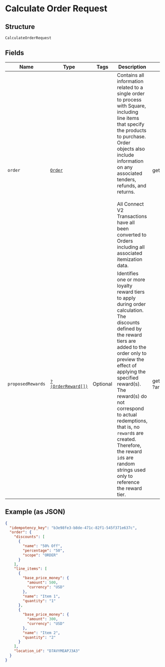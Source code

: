 
# Calculate Order Request

## Structure

`CalculateOrderRequest`

## Fields

| Name | Type | Tags | Description | Getter | Setter |
|  --- | --- | --- | --- | --- | --- |
| `order` | [`Order`](/doc/models/order.md) |  | Contains all information related to a single order to process with Square,<br>including line items that specify the products to purchase. Order objects also<br>include information on any associated tenders, refunds, and returns.<br><br>All Connect V2 Transactions have all been converted to Orders including all associated<br>itemization data. | getOrder(): Order | setOrder(Order order): void |
| `proposedRewards` | [`?(OrderReward[])`](/doc/models/order-reward.md) | Optional | Identifies one or more loyalty reward tiers to apply during order calculation.<br>The discounts defined by the reward tiers are added to the order only to preview the<br>effect of applying the specified reward(s). The reward(s) do not correspond to actual<br>redemptions, that is, no `reward`s are created. Therefore, the reward `id`s are<br>random strings used only to reference the reward tier. | getProposedRewards(): ?array | setProposedRewards(?array proposedRewards): void |

## Example (as JSON)

```json
{
  "idempotency_key": "b3e98fe3-b8de-471c-82f1-545f371e637c",
  "order": {
    "discounts": [
      {
        "name": "50% Off",
        "percentage": "50",
        "scope": "ORDER"
      }
    ],
    "line_items": [
      {
        "base_price_money": {
          "amount": 500,
          "currency": "USD"
        },
        "name": "Item 1",
        "quantity": "1"
      },
      {
        "base_price_money": {
          "amount": 300,
          "currency": "USD"
        },
        "name": "Item 2",
        "quantity": "2"
      }
    ],
    "location_id": "D7AVYMEAPJ3A3"
  }
}
```

